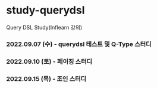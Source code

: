 # study-querydsl
Query DSL Study(Inflearn 강의)

### 2022.09.07 (수) - querydsl 테스트 및 Q-Type 스터디
### 2022.09.10 (토) - 페이징 스터디
### 2022.09.15 (목) - 조인 스터디
